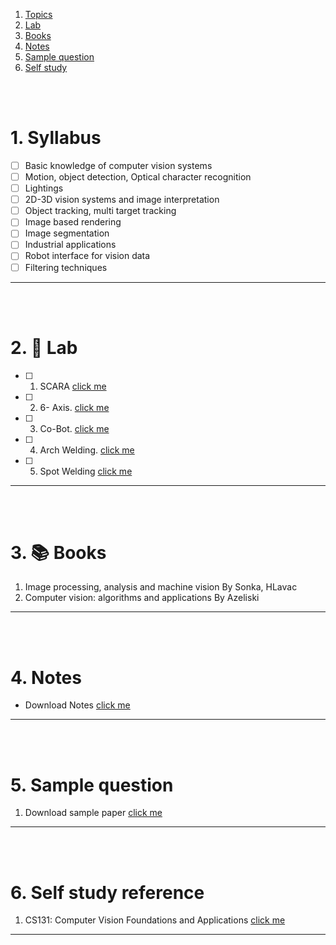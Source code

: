 1. [Topics](#1)
2. [Lab](#2)
3. [Books](#3)
4. [Notes](#4)
5. [Sample question](#5)
6. [Self study](#6)

<br>
<br>

# 1. Syllabus<a id='1'></a>

- [ ] Basic knowledge of computer vision systems
- [ ] Motion, object detection, Optical character recognition
- [ ] Lightings
- [ ] 2D-3D vision systems and image interpretation
- [ ] Object tracking, multi target tracking
- [ ] Image based rendering
- [ ] Image segmentation
- [ ] Industrial applications
- [ ] Robot interface for vision data
- [ ] Filtering techniques

---

<br>
<br>

# 2. 🧪 Lab<a id='2'></a>

- [ ] 1. SCARA [click me](<assets/lab/01 SCARA.md>)
- [ ] 2. 6- Axis. [click me](<assets/lab/02 6-Axis.md>)
- [ ] 3. Co-Bot. [click me](<assets/lab/03 Cobot.md>)
- [ ] 4. Arch Welding. [click me](<assets/lab/04 Arc welding.md>)
- [ ] 5. Spot Welding [click me](<assets/lab/05 Spot welding.md>)

---

<br>
<br>

# 3. 📚 Books<a id='3'></a>

1. Image processing, analysis and machine vision By Sonka, HLavac
2. Computer vision: algorithms and applications By Azeliski

---

<br>
<br>

# 4. Notes<a id='4'></a>

- Download Notes [click me]()

---

<br>
<br>

# 5. Sample question<a id='5'></a>

1. Download sample paper [click me]()

---

<br>
<br>

# 6. Self study reference<a id='6'></a>

1. CS131: Computer Vision Foundations and Applications [click me](https://www.youtube.com/watch?v=vT1JzLTH4G4&list=PLZd-RT8IB2ELyRUy66HXF9OPN1_ZSizZM)

---
